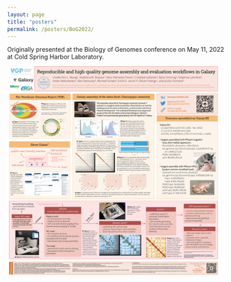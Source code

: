```yaml
---
layout: page
title: "posters"
permalink: /posters/BoG2022/
---
```


Originally presented at the Biology of Genomes conference on May 11, 2022 at Cold Spring Harbor Laboratory.

![poster](imgs/abueg_poster_BoG2022_final.png)
